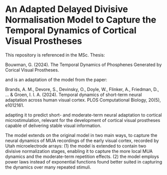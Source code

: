 # An Adapted Delayed Divisive Normalisation Model to Capture the Temporal Dynamics of Cortical Visual Prostheses

This repository is referenced in the MSc. Thesis:

Bouwman, G. (2024). The Temporal Dynamics of Phosphenes Generated by Corical Visual Prostheses.

and is an adaptation of the model from the paper:

Brands, A. M., Devore, S., Devinsky, O., Doyle, W., Flinker, A., Friedman, D., ... & Groen, I. I. A. (2024). Temporal dynamics of short-term neural adaptation across human visual cortex. PLOS Computational Biology, 20(5), e1012161.

adapting it to predict short- and moderate-term neural adaptation to cortical microstimulation, relevant for the development of cortical visual prostheses capable of delivering stable visual information.

The model extends on the original model in two main ways, to capture the neural dynamics of MUA recordings of the early visual cortex, recorded by Utah microelectrode arrays: 
(1) the model is extended to contain two divisive normalization stages, enabling it to capture the more local MUA dynamics and the moderate-term repetition effects. (2) the model employs power laws instead of exponential functions found better suited in capturing the dynamics over many repeated stimuli.

